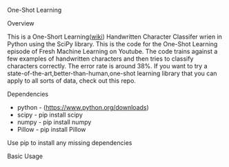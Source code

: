 One-Shot Learning

Overview

This is a One-Short Learning([wiki](https://en.wikipedia.org/wiki/One-shot_learning)) Handwritten Character Classifer wrien in Python using the SciPy library. This is the code for the One-Shot Learning episode of Fresh Machine Learning on Youtube. The code trains against a few examples of handwritten characters and then tries to classify characters correctly. The error rate is around 38%. If you want to try a state-of-the-art,better-than-human,one-shot learning library that you can apply to all sorts of data, check out this repo.

Dependencies

- python - (https://www.python.org/downloads)
- scipy - pip install scipy
- numpy - pip install numpy
- Pillow - pip install Pillow

Use pip to install any missing dependencies

Basic Usage








